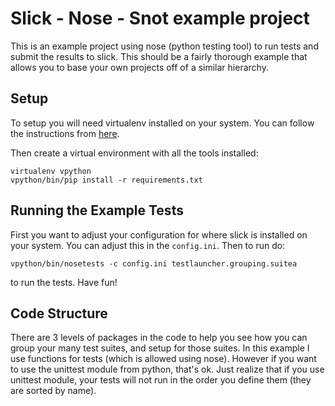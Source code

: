 Slick - Nose - Snot example project
===================================

This is an example project using nose (python testing tool) to run tests
and submit the results to slick.  This should be a fairly thorough example
that allows you to base your own projects off of a similar hierarchy.

Setup
-----

To setup you will need virtualenv installed on your system.  You can follow
the instructions from [here](http://virtualenv.readthedocs.org/en/latest/installation.html).

Then create a virtual environment with all the tools installed:

    virtualenv vpython
    vpython/bin/pip install -r requirements.txt


Running the Example Tests
-------------------------

First you want to adjust your configuration for where slick is installed on your system.
You can adjust this in the `config.ini`.  Then to run do:

    vpython/bin/nosetests -c config.ini testlauncher.grouping.suitea

to run the tests.  Have fun!

Code Structure
--------------

There are 3 levels of packages in the code to help you see how you can group your
many test suites, and setup for those suites.  In this example I use functions
for tests (which is allowed using nose).  However if you want to use the unittest
module from python, that's ok.  Just realize that if you use unittest module, your
tests will not run in the order you define them (they are sorted by name).
